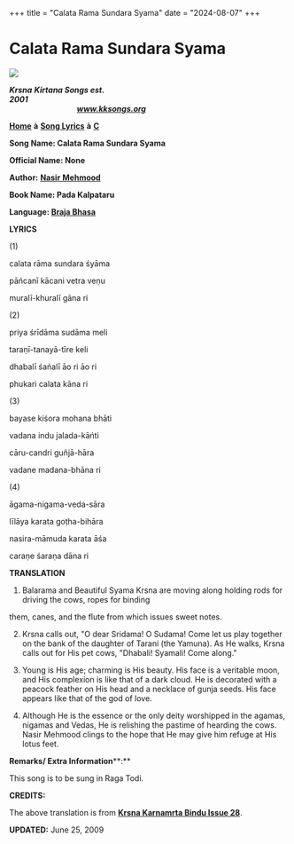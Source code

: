 +++
title = "Calata Rama Sundara Syama"
date = "2024-08-07"
+++

# Calata Rama Sundara Syama
[**![](http://kksongs.org/image_files/image002.jpg)**](http://kksongs.org/)

**_Krsna_** **_Kirtana Songs est. 2001_**                                                                                                                                                      **_www.kksongs.org_**

**[Home](http://kksongs.org/)** **à** **[Song Lyrics](http://kksongs.org/lyrics.html)** **à** **[C](http://kksongs.org/songs/song_c.html)**

**Song Name: Calata Rama Sundara Syama**

**Official Name: None**

**Author:** [**Nasir** **Mehmood**](http://kksongs.org/authors/list/nasirmehmood.html)

**Book Name: Pada Kalpataru**

**Language: [Braja Bhasa](http://kksongs.org/language/list/braja_bhasa.html)**

**LYRICS**

(1)

calata rāma sundara śyāma

pāńcanī kācani vetra veṇu

muralī-khuralī gāna ri

(2)

priya śrīdāma sudāma meli

taraṇī-tanayā-tīre keli

dhabalī śańalī āo ri āo ri

phukari calata kāna ri

(3)

bayase kiśora mohana bhāti

vadana indu jalada-kāńti

cāru-candri guñjā-hāra

vadane madana-bhāna ri

(4)

āgama-nigama-veda-sāra

līlāya karata goṭha-bihāra

nasira-māmuda karata āśa

caraṇe śaraṇa dāna ri

**TRANSLATION**

1) Balarama and Beautiful Syama Krsna are moving along holding rods for driving the cows, ropes for binding

them, canes, and the flute from which issues sweet notes.

2) Krsna calls out, "O dear Sridama! O Sudama! Come let us play together on the bank of the daughter of Tarani (the Yamuna). As He walks, Krsna calls out for His pet cows, "Dhabali! Syamali! Come along."

3) Young is His age; charming is His beauty. His face is a veritable moon, and His complexion is like that of a dark cloud. He is decorated with a peacock feather on His head and a necklace of gunja seeds. His face appears like that of the god of love.

4) Although He is the essence or the only deity worshipped in the agamas, nigamas and Vedas, He is relishing the pastime of hearding the cows. Nasir Mehmood clings to the hope that He may give him refuge at His lotus feet.

**Remarks/ Extra Information****:**

This song is to be sung in Raga Todi.

**CREDITS:**

The above translation is from **[Krsna Karnamrta Bindu Issue 28](http://www.gopaljiu.org/Bindu/Back_issues/Bindu028.pdf)**.

**UPDATED:** June 25, 2009